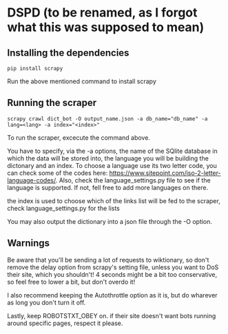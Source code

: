 # DSPD (to be renamed, as I forgot what this was supposed to mean)
## Installing the dependencies
    pip install scrapy
Run the above mentioned command to install scrapy

## Running the scraper
    scrapy crawl dict_bot -O output_name.json -a db_name="db_name" -a lang=<lang> -a index="<index>"
To run the scraper, excecute the command above.

You have to specify, via the -a options, the name of the SQlite database in which the data will be stored into, the language you will be building the dictonary and an index.
To choose a language use its two letter code, you can check some of the codes here: https://www.sitepoint.com/iso-2-letter-language-codes/.
Also, check the language_settings.py file to see if the language is supported. If not, fell free to add more languages on there.

the index is used to choose which of the links list will be fed to the scraper, check language_settings.py for the lists

You may also output the dictionary into a json file through the -O option.

## Warnings
Be aware that you'll be sending a lot of requests to wiktionary, so don't remove the delay option from scrapy's setting file, unless you want to DoS their site, which you shouldn't! 4 seconds might be a bit too conservative, so feel free to lower a bit, but don't overdo it!

I also recommend keeping the Autothrottle option as it is, but do wharever as long you don't turn it off.

Lastly, keep ROBOTSTXT_OBEY on. if their site doesn't want bots running around specific pages, respect it please.

